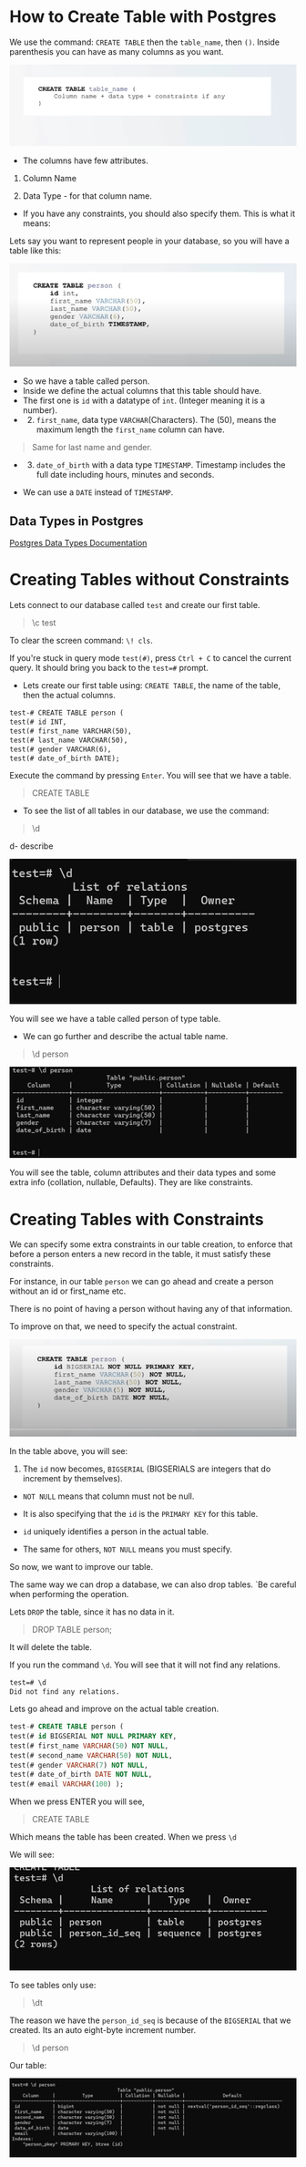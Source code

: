 # How to Create Table with Postgres

We use the command: `CREATE TABLE` then the `table_name`, then `()`. Inside parenthesis you can have as many columns as you want. 

<img src="./img/create-table.png" alt="create table">

- The columns have few attributes.

1. Column Name

2. Data Type - for that column name. 

- If you have any constraints, you should also specify them. This is what it means:

Lets say you want to represent people in your database, so you will have a table like this: 

<img src="./img/person-table.png" alt="Person Table">

- So we have a table called person.
- Inside we define the actual columns that this table should have. 
- The first one is `id` with a datatype of `int`. (Integer meaning it is a number).
- 2. `first_name`, data type `VARCHAR`(Characters). The (50), means the maximum length the `first_name` column can have. 

> Same for last name and gender.

- 3. `date_of_birth` with a data type `TIMESTAMP`. Timestamp includes the full date including hours, minutes and seconds. 

- We can use a `DATE` instead of `TIMESTAMP`.

## Data Types in Postgres

<a href="https://www.postgresql.org/docs/current/datatype.html">Postgres Data Types Documentation</a>



# Creating Tables without Constraints

Lets connect to our database called `test` and create our first table. 
> \c test

To clear the screen command: `\! cls`.

If you're stuck in query mode `test(#)`, press `Ctrl + C` to cancel the current query. It should bring you back to the `test=#` prompt.
 
- Lets create our first table using: `CREATE TABLE`, the name of the table, then the actual columns. 

```
test-# CREATE TABLE person (
test(# id INT,
test(# first_name VARCHAR(50),
test(# last_name VARCHAR(50),
test(# gender VARCHAR(6),
test(# date_of_birth DATE);
```
Execute the command by pressing `Enter`. You will see that we have a table. 

> CREATE TABLE

- To see the list of all tables in our database, we use the command: 

> \d

d- describe

<img src="./img/view-table.png" alt="View Table">

You will see we have a table called person of type table. 

- We can go further and describe the actual table name. 

> \d person

<img src="./img/describe-tbl.png" alt="describe-tbl">

You will see the table, column attributes and their data types and some extra info (collation, nullable, Defaults). They are like constraints.



# Creating Tables with Constraints

We can specify some extra constraints in our table creation, to enforce that before a person enters a new record in the table, it must satisfy these constraints. 

For instance, in our table `person` we can go ahead and create a person without an id or first_name etc.

There is no point of having a person without having any of that information. 

To improve on that, we need to specify the actual constraint. 

<img src="./img/constraints.png" alt="constraints">

In the table above, you will see:

1. The `id` now becomes, `BIGSERIAL` (BIGSERIALS are integers that do increment by themselves).

- `NOT NULL` means that column must not be null.
- It is also specifying that the `id` is the `PRIMARY KEY` for this table. 

- `id` uniquely identifies a person in the actual table. 
- The same for others, `NOT NULL` means you must specify.

So now, we want to improve our table.

The same way we can drop a database, we can also drop tables. `Be careful when performing the operation.

Lets `DROP` the table, since it has no data in it. 

> DROP TABLE person;

It will delete the table.

If you run the command `\d`. You will see that it will not find any relations. 

```
test=# \d
Did not find any relations.
```
Lets go ahead and improve on the actual table creation. 

```sql
test-# CREATE TABLE person (
test(# id BIGSERIAL NOT NULL PRIMARY KEY,
test(# first_name VARCHAR(50) NOT NULL,
test(# second_name VARCHAR(50) NOT NULL,
test(# gender VARCHAR(7) NOT NULL,
test(# date_of_birth DATE NOT NULL,
test(# email VARCHAR(100) );
```
When we press ENTER you will see, 

> CREATE TABLE

Which means the table has been created. When we press `\d`

We will see: 

<img src="./img/table1.png" alt="Table">

To see tables only use:

>\dt

The reason we have the `person_id_seq` is because of the `BIGSERIAL` that we created. Its an auto eight-byte increment number.

>\d person

Our table: 

<img src="./img/table2.png" alt="table">




















